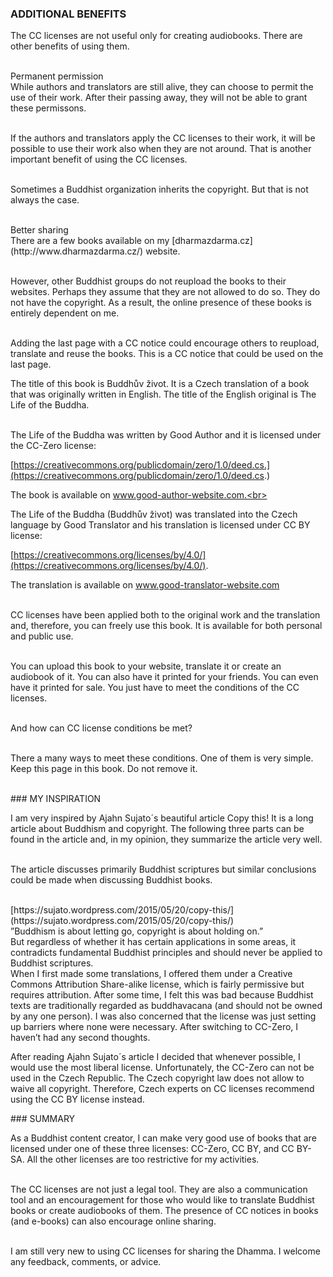 <div id="additional-benefits" markdown="1">

### ADDITIONAL BENEFITS

</div>

The CC licenses are not useful only for creating audiobooks. There are other benefits of using them.<br><br>

<div class="underline"> Permanent permission </div>
While authors and translators are still alive, they can choose to permit the use of their work. After their passing away, they will not be able to grant these permissons.<br><br>

If the authors and translators apply the CC licenses to their work, it will be possible to use their work also when they are not around. That is another important benefit of using the CC licenses.<br><br>

Sometimes a Buddhist organization inherits the copyright. But that is not always the case.<br><br>

<div class="underline">Better sharing</div>
There are a few books available on my [dharmazdarma.cz](http://www.dharmazdarma.cz/) website.<br><br>

However, other Buddhist groups do not reupload the books to their websites. Perhaps they assume that they are not allowed to do so. They do not have the copyright. As a result, the online presence of these books is entirely dependent on me.<br> <br>

Adding the last page with a CC notice could encourage others to reupload, translate and reuse the books. This is a CC notice that could be used on the last page.

<div class="citace" markdown="1">
The title of this book is Buddhův život. It is a Czech translation of a book that was originally written in English. The title of the English original is The Life of the Buddha.<br><br>

The Life of the Buddha was written by Good Author and it is licensed under the CC-Zero license:<br>

<div class="do-not-break-out" markdown="1">

[https://creativecommons.org/publicdomain/zero/1.0/deed.cs.](https://creativecommons.org/publicdomain/zero/1.0/deed.cs.)

</div>

The book is available on www.good-author-website.com.<br> <br>

The Life of the Buddha (Buddhův život) was translated into the Czech language by Good Translator and his translation is licensed under CC BY license:<br>

<div class="do-not-break-out" markdown="1">

[https://creativecommons.org/licenses/by/4.0/](https://creativecommons.org/licenses/by/4.0/).

</div>

The translation is available on www.good-translator-website.com<br> <br>

CC licenses have been applied both to the original work and the translation and, therefore, you can freely use this book. It is available for both personal and public use. <br> <br>

You can upload this book to your website, translate it or create an audiobook of it. You can also have it printed for your friends. You can even have it printed for sale. You just have to meet the conditions of the CC licenses.<br> <br>

And how can CC license conditions be met?<br> <br>

There a many ways to meet these conditions. One of them is very simple. Keep this page in this book. Do not remove it.<br><br>

</div>

<div id="my-inspiration" markdown="1">
### MY INSPIRATION
</div>

I am very inspired by Ajahn Sujato´s beautiful article Copy this! It is a long article about Buddhism and copyright. The following three parts can be found in the article and, in my opinion, they summarize the article very well.<br><br>

The article discusses primarily Buddhist scriptures but similar conclusions could be made when discussing Buddhist books.<br><br>

<div class="do-not-break-out" markdown="1">
[https://sujato.wordpress.com/2015/05/20/copy-this/](https://sujato.wordpress.com/2015/05/20/copy-this/)
</div>

<div class="citace">
 ”Buddhism is about letting go, copyright is about holding on.” 
</div>

<div class="citace">
But regardless of whether it has certain applications in some areas, it contradicts fundamental Buddhist principles and should never be applied to Buddhist scriptures. 
</div>

<div class="citace">
When I first made some translations, I offered them under a Creative Commons Attribution Share-alike license, which is fairly permissive but requires attribution. After some time, I felt this was bad because Buddhist texts are traditionally regarded as buddhavacana (and should not be owned by any one person). I was also concerned that the license was just setting up barriers where none were necessary. After switching to CC-Zero, I haven’t had any second thoughts.
</div>

After reading Ajahn Sujato´s article I decided that whenever possible, I would use the most liberal license. Unfortunately, the CC-Zero can not be used in the Czech Republic. The Czech copyright law does not allow to waive all copyright. Therefore, Czech experts on CC licenses recommend using the CC BY license instead.<br>

<div id="summary" markdown="1">
### SUMMARY
</div>

As a Buddhist content creator, I can make very good use of books that are licensed under one of these three licenses: CC-Zero, CC BY, and CC BY-SA. All the other licenses are too restrictive for my activities.<br> <br>

The CC licenses are not just a legal tool. They are also a communication tool and an encouragement for those who would like to translate Buddhist books or create audiobooks of them. The presence of CC notices in books (and e-books) can also encourage online sharing.<br> <br>

I am still very new to using CC licenses for sharing the Dhamma. I welcome any feedback, comments, or advice. <br><br>
